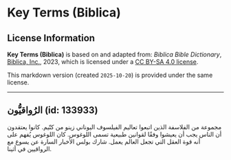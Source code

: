 # Key Terms (Biblica)

## License Information

**Key Terms (Biblica)** is based on and adapted from: _Biblica Bible Dictionary_, [Biblica, Inc.](https://www.biblica.com/), 2023, which is licensed under a [CC BY-SA 4.0 license](https://creativecommons.org/licenses/by-sa/4.0/legalcode.en).

This markdown version (created `2025-10-20`) is provided under the same license.



--------------------------------

## الرُواقيُّون (id: 133933)

مجموعة من الفلاسفة الذين اتبعوا تعاليم الفيلسوف اليوناني زينو من كتّيم. كانوا يعتقدون أن الناس يجب أن يعيشوا وفقًا لقوانين طبيعية تسمى اللوغوس. كان اللوغوس يُفهم على أنه قوة العقل التي تجعل العالم يعمل. شارك بولس الأخبار السارة عن يسوع مع الرواقيين في أثينا.


